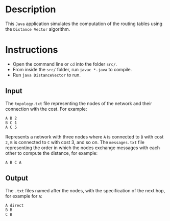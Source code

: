 # Description
This `Java` application simulates the computation of the routing tables using the `Distance Vector` algorithm.

# Instructions
* Open the command line or `cd` into the folder `src/`.
* From inside the `src/` folder, run `javac *.java` to compile.
* Run `java DistanceVector` to run.


## Input
The `topology.txt` file representing the nodes of the network and their connection with the cost. For example:
```
A B 2
B C 1
A C 5
```
Represents a network with three nodes where `A` is connected to `B` with cost `2`, `B` is connected to `C` with cost 3, and so on.
The `messages.txt` file representing the order in which the nodes exchange messages with each other to compute the distance, for example:
```
A B C A
```
## Output
The `.txt` files named after the nodes, with the specification of the next hop, for example for `A`:
```
A direct
B B
C B
```

